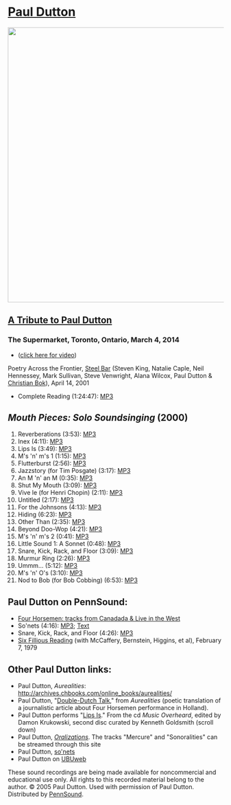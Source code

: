 [Paul Dutton](http://www.chbooks.com/biographies/paul_dutton)
=============================================================

<img src="https://media.sas.upenn.edu/pennsound/misc/Images/Dutton-Tribute-1.jpg" width="640" />

[A Tribute to Paul Dutton](Dutton-Tribute.php)
----------------------------------------------

### The Supermarket, Toronto, Ontario, March 4, 2014

-   ([click here for video](Dutton-Tribute.php))

Poetry Across the Frontier, [Steel Bar](Steel-Bar.php) (Steven King, Natalie Caple, Neil Hennessey, Mark Sullivan, Steve Venwright, Alana Wilcox, Paul Dutton & [Christian Bok](Bok.php)), April 14, 2001

-   Complete Reading (1:24:47): [MP3](https://media.sas.upenn.edu/pennsound/groups/Steel-Bar/poetry-across-the-frontier_steelbar_wednesday-at-4-plus_%204-14-01.mp3)

*Mouth Pieces: Solo Soundsinging* (2000)
----------------------------------------

1.  Reverberations (3:53): [MP3](http://media.sas.upenn.edu/pennsound/authors/Dutton/Mouthpieces/Paul-Dutton_01_Reverberations_2000.mp3)
2.  Inex (4:11): [MP3](http://media.sas.upenn.edu/pennsound/authors/Dutton/Mouthpieces/Paul-Dutton_02_Inex_2000.mp3)
3.  Lips Is (3:49): [MP3](http://media.sas.upenn.edu/pennsound/authors/Dutton/Mouthpieces/Paul-Dutton_03_Lips-Is_2000.mp3)
4.  M's 'n' m's 1 (1:15): [MP3](http://media.sas.upenn.edu/pennsound/authors/Dutton/Mouthpieces/Paul-Dutton_04_Ms-n-ms-1_2000.mp3)
5.  Flutterburst (2:56): [MP3](http://media.sas.upenn.edu/pennsound/authors/Dutton/Mouthpieces/Paul-Dutton_05_Flutterburst_2000.mp3)
6.  Jazzstory (for Tim Posgate) (3:17): [MP3](http://media.sas.upenn.edu/pennsound/authors/Dutton/Mouthpieces/Paul-Dutton_06_Jazzstory_2000.mp3)
7.  An M 'n' an M (0:35): [MP3](http://media.sas.upenn.edu/pennsound/authors/Dutton/Mouthpieces/Paul-Dutton_07_An-M-n-an-M_2000.mp3)
8.  Shut My Mouth (3:09): [MP3](http://media.sas.upenn.edu/pennsound/authors/Dutton/Mouthpieces/Paul-Dutton_08_Shut-My-Mouth_2000.mp3)
9.  Vive le (for Henri Chopin) (2:11): [MP3](http://media.sas.upenn.edu/pennsound/authors/Dutton/Mouthpieces/Paul-Dutton_09_Vive-le_2000.mp3)
10. Untitled (2:17): [MP3](http://media.sas.upenn.edu/pennsound/authors/Dutton/Mouthpieces/Paul-Dutton_10_Untitled_2000.mp3)
11. For the Johnsons (4:13): [MP3](http://media.sas.upenn.edu/pennsound/authors/Dutton/Mouthpieces/Paul-Dutton_11_For-the-Johnsons_2000.mp3)
12. Hiding (6:23): [MP3](http://media.sas.upenn.edu/pennsound/authors/Dutton/Mouthpieces/Paul-Dutton_12_Hiding_2000.mp3)
13. Other Than (2:35): [MP3](http://media.sas.upenn.edu/pennsound/authors/Dutton/Mouthpieces/Paul-Dutton_13_Other-Than_2000.mp3)
14. Beyond Doo-Wop (4:21): [MP3](http://media.sas.upenn.edu/pennsound/authors/Dutton/Mouthpieces/Paul-Dutton_14_Beyond-Doo-Wop_2000.mp3)
15. M's 'n' m's 2 (0:41): [MP3](http://media.sas.upenn.edu/pennsound/authors/Dutton/Mouthpieces/Paul-Dutton_15_Ms-n-ms-2_2000.mp3)
16. Little Sound 1: A Sonnet (0:48): [MP3](http://media.sas.upenn.edu/pennsound/authors/Dutton/Mouthpieces/Paul-Dutton_16_Little-Sound-1_2000.mp3)
17. Snare, Kick, Rack, and Floor (3:09): [MP3](http://media.sas.upenn.edu/pennsound/authors/Dutton/Mouthpieces/Paul-Dutton_17_Snare-Kick-Rack-Floor_2000.mp3)
18. Murmur Ring (2:26): [MP3](http://media.sas.upenn.edu/pennsound/authors/Dutton/Mouthpieces/Paul-Dutton_18_Murmur-Ring_2000.mp3)
19. Ummm... (5:12): [MP3](http://media.sas.upenn.edu/pennsound/authors/Dutton/Mouthpieces/Paul-Dutton_19_Ummm_2000.mp3)
20. M's 'n' O's (3:10): [MP3](http://media.sas.upenn.edu/pennsound/authors/Dutton/Mouthpieces/Paul-Dutton_20_Ms-n-Os_2000.mp3)
21. Nod to Bob (for Bob Cobbing) (6:53): [MP3](http://media.sas.upenn.edu/pennsound/authors/Dutton/Mouthpieces/Paul-Dutton_21_Nod-to-Bob_2000.mp3)

Paul Dutton on PennSound:
-------------------------

-   [Four Horsemen: tracks from Canadada & Live in the West](http://writing.upenn.edu/pennsound/x/4-Horsemen.html)
-   So'nets (4:16): [MP3](http://media.sas.upenn.edu/pennsound/authors/Dutton/Dutton-Paul_So-nets.mp3); [Text](http://www.thing.net/%7Egrist/l&d/dutton/ldutton1.htm)
-   Snare, Kick, Rack, and Floor (4:26): [MP3](http://media.sas.upenn.edu/pennsound/authors/Dutton/Dutton-Paul_Snare-Kick-Rack-and-Floor.mp3)
-   [Six Fillious Reading](http://www.writing.upenn.edu/pennsound/x/Six-Fillious.html) (with McCaffery, Bernstein, Higgins, et al), February 7, 1979

Other Paul Dutton links:
------------------------

-   Paul Dutton, *Aurealities*: <http://archives.chbooks.com/online_books/aurealities/>
-   Paul Dutton, "[Double-Dutch Talk](http://www.chbooks.com/archives/online_books/aurealities/5.html)," from *Aurealities* (poetic translation of a journalistic article about Four Horsemen performance in Holland).
-   Paul Dutton performs "[Lips Is](http://www.ubu.com/sound/mo_cd2.html)." From the cd *Music Overheard*, edited by Damon Krukowski, second disc curated by Kenneth Goldsmith (scroll down)
-   Paul Dutton, *[Oralizations](http://startlingmoniker.wordpress.com/2007/03/23/oralizations/)*. The tracks "Mercure" and "Sonoralities" can be streamed through this site
-   Paul Dutton, [so'nets](http://www.thing.net/%7Egrist/l&d/dutton/ldutton1.htm)
-   Paul Dutton on [UBUweb](http://www.ubu.com/sound/dutton.html)

These sound recordings are being made available for noncommercial and educational use only. All rights to this recorded material belong to the author. © 2005 Paul Dutton. Used with permission of Paul Dutton. Distributed by [PennSound](http://writing.upenn.edu/pennsound/index.html).
